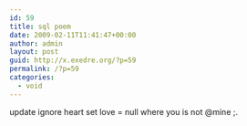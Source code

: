 ```yaml
---
id: 59
title: sql poem
date: 2009-02-11T11:41:47+00:00
author: admin
layout: post
guid: http://x.exedre.org/?p=59
permalink: /?p=59
categories:
  - void
---
```

update ignore heart set love = null where you is not @mine ;.